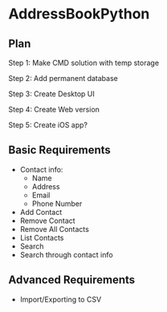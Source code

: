# AddressBookPython
## Plan

Step 1: Make CMD solution with temp storage

Step 2: Add permanent database

Step 3: Create Desktop UI

Step 4: Create Web version

Step 5: Create iOS app?

## Basic Requirements

- Contact info:
    - Name
    - Address
    - Email
    - Phone Number
- Add Contact
- Remove Contact
- Remove All Contacts
- List Contacts
- Search
- Search through contact info

## Advanced Requirements

- Import/Exporting to CSV
